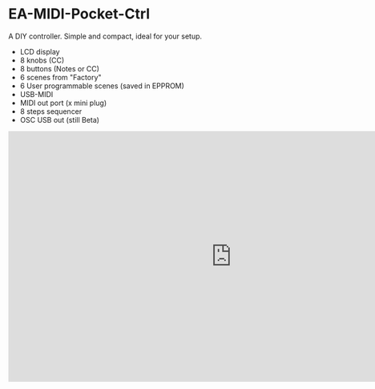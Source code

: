 # EA-MIDI-Pocket-Ctrl

A DIY controller. 
Simple and compact, ideal for your setup.

* LCD display
* 8 knobs (CC)
* 8 buttons (Notes or CC)
* 6 scenes from "Factory"
* 6 User programmable scenes (saved in EPPROM)
* USB-MIDI
* MIDI out port (x mini plug)
* 8 steps sequencer
* OSC USB out (still Beta)

<iframe width="889" height="500" src="https://www.youtube.com/embed/wst74loTVAc" title="Arduino USB MIDI CONTROLLER" frameborder="0" allow="accelerometer; autoplay; clipboard-write; encrypted-media; gyroscope; picture-in-picture; web-share" allowfullscreen></iframe>

